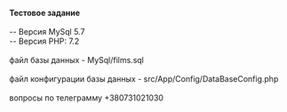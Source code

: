 **Тестовое задание**
<br/>
<br/>
-- Версия MySql 5.7
<br/>
-- Версия PHP: 7.2
<br/> <br/>
файл базы данных - MySql/films.sql
<br/> <br/>
файл конфигурации базы данных - src/App/Config/DataBaseConfig.php
<br/> <br/>
вопросы по телеграмму +380731021030
